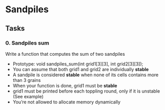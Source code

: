 # Sandpiles

## Tasks

### 0. Sandpiles sum

Write a function that computes the sum of two sandpiles

- Prototype: void sandpiles_sum(int grid1[3][3], int grid2[3][3]);
- You can assume that both grid1 and grid2 are individually **stable**
- A sandpile is considered **stable** when none of its cells contains more than 3 grains
- When your function is done, grid1 must be **stable**
- grid1 must be printed before each toppling round, only if it is unstable (See example)
- You’re not allowed to allocate memory dynamically
